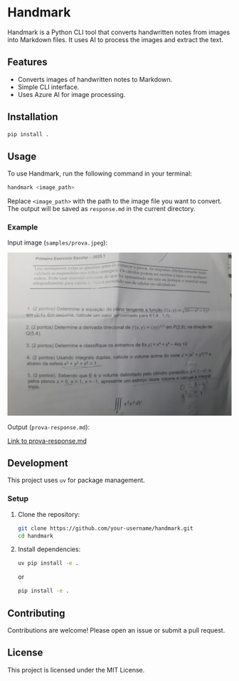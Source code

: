 # Handmark

Handmark is a Python CLI tool that converts handwritten notes from images into Markdown files. It uses AI to process the images and extract the text.

## Features

* Converts images of handwritten notes to Markdown.
* Simple CLI interface.
* Uses Azure AI for image processing.

## Installation

```bash
pip install .
```

## Usage

To use Handmark, run the following command in your terminal:

```bash
handmark <image_path>
```

Replace `<image_path>` with the path to the image file you want to convert. The output will be saved as `response.md` in the current directory.

### Example

Input image (`samples/prova.jpeg`):

![Handwritten notes example](samples/prova.jpeg)

Output (`prova-response.md`):

[Link to prova-response.md](prova-response.md)

## Development

This project uses `uv` for package management.

### Setup

1. Clone the repository:

   ```bash
   git clone https://github.com/your-username/handmark.git
   cd handmark
   ```

2. Install dependencies:

   ```bash
   uv pip install -e .
   ```

    or

    ```bash
    pip install -e .
    ```

## Contributing

Contributions are welcome! Please open an issue or submit a pull request.

## License

This project is licensed under the MIT License.
